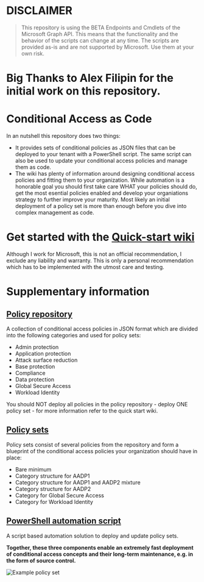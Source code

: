 # DISCLAIMER

> This repository is using the BETA Endpoints and Cmdlets of the Microsoft Graph API. This means that the functionality and the behavior of the scripts can change at any time. The scripts are provided as-is and are not supported by Microsoft. Use them at your own risk. 

# Big Thanks to Alex Filipin for the initial work on this repository.

# Conditional Access as Code

In an nutshell this repository does two things:
* It provides sets of conditional policies as JSON files that can be deployed to your tenant with a PowerShell script. The same script can also be used to update your conditional access policies and manage them as code.
* The wiki has plenty of information around designing conditional access policies and fitting them to your organization. While automation is a honorable goal you should first take care WHAT your policies should do, get the most esential policies enabled and develop your organiations strategy to further improve your maturity. Most likely an initial deployment of a policy set is more than enough before you dive into complex management as code.

# Get started with the [Quick-start wiki](https://github.com/AlexFilipin/ConditionalAccess/wiki#quick-start)

Although I work for Microsoft, this is not an official recommendation, I exclude any liability and warranty. This is only a personal recommendation which has to be implemented with the utmost care and testing.

# Supplementary information

## [Policy repository](https://github.com/Timsto/ConditionalAccess/tree/master/PolicyRepository)
A collection of conditional access policies in JSON format which are divided into the following categories and used for policy sets:
* Admin protection
* Application protection
* Attack surface reduction
* Base protection
* Compliance
* Data protection
* Global Secure Access
* Workload Identity

You should NOT deploy all policies in the policy repository - deploy ONE policy set - for more information refer to the quick start wiki.

## [Policy sets](https://github.com/Timsto/ConditionalAccess/tree/master/PolicySets)
Policy sets consist of several policies from the repository and form a blueprint of the conditional access policies your organization should have in place:
* Bare minimum
* Category structure for AADP1
* Category structure for AADP1 and AADP2 mixture
* Category structure for AADP2
* Category for Global Secure Access
* Category for Workload Identity

## [PowerShell automation script](https://github.com/Timsto/ConditionalAccess/blob/master/Deploy-Policies.ps1)
A script based automation solution to deploy and update policy sets.

**Together, these three components enable an extremely fast deployment of conditional access concepts and their long-term maintenance, e.g. in the form of source control.**

![Example policy set](https://i.imgur.com/9EfsHNk.png)

